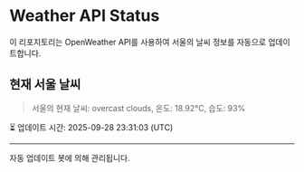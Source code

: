 
# Weather API Status

이 리포지토리는 OpenWeather API를 사용하여 서울의 날씨 정보를 자동으로 업데이트합니다.

## 현재 서울 날씨
> 서울의 현재 날씨: overcast clouds, 온도: 18.92°C, 습도: 93%

⏳ 업데이트 시간: 2025-09-28 23:31:03 (UTC)

---
자동 업데이트 봇에 의해 관리됩니다.
